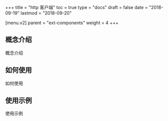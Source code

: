 +++
title = "http 客户端"
toc = true
type = "docs"
draft = false
date = "2018-09-19"
lastmod = "2018-09-20"

[menu.v2]
  parent = "ext-components"
  weight = 4
+++

## 概念介绍

概念介绍

## 如何使用

如何使用

## 使用示例

使用示例
